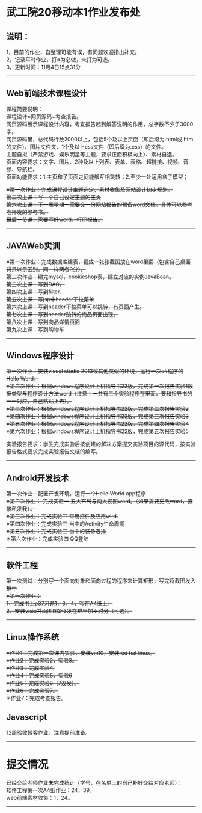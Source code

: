 # 武工院20移动本1作业发布处
## 说明：
1，目前的作业，自整理可能有误，有问题欢迎指出补充。   
2，记录平时作业，打※为必做，未打为可选。        
3，更新时间：11月4日15点31分         
        
***
## Web前端技术课程设计   
课程简要说明：    
课程设计=网页源码+考查报告。    
网页源码展示课程设计内容，考查报告起到解答说明的作用，总字数不少于3000字。    
网页源码里，总代码行数2000以上，包括5个及以上页面（即后缀为.html或.htm的文件）、图片文件夹、1个及以上css文件（即后缀为.css）的文件。    
主题自拟（严禁游戏、娱乐明星等主题，要求正面积极向上）、素材自选。    
页面内容要求：文字、图片、2种及以上列表、表单、表格、超链接、视频、音频、导航栏。    
页面功能要求：1.主页和子页面之间能够互相跳转；2.至少一处运用盒子模型；    

~~※第一次作业：完成课程设计主题选定、素材收集及网站设计初步规划。~~    
~~第二次上课：写一个自己设定主题的主页~~                  
~~第六次上课：下一周星期一需要交一份网站报告的预备word文档。具体可以参考老师发的参考书。~~         
~~最后一节课，需要写好word，打印报告。~~                      

***
## JAVAWeb实训   
~~※第一次作业：完成数据库建表，截成一张张截图放在word里面（包含自己桌面背景以示区别，同一样两者0分）。~~     
~~第二次作业：建完mysql，cookieshop表，建立对应的实例JavaBean。~~       
~~第三次上课：写到DAO。~~     
~~第四次上课：写到filter.~~    
~~第五次上课：写jsp中header下拉菜单~~                          
~~第六次上课：写到header下拉菜单可以跳转，有页面产生。~~           
~~第七次上课：写到header跳转的商品页面出现。~~        
~~第八次上课：写到商品详情页面~~                    
第九次上课：写到购物车             

***
## Windows程序设计
~~第一次作业：安装visual studio 2013或其他类似的环境，运行一次c#程序的Hello Word。~~         
~~※第二次作业：根据windows程序设计上机指导书22版，完成第一次报告实验1数据类型与程序设计方法word（注意：一共有三个实验程序在里面，要和指导书的一一对应，自己粘贴上去）。~~     
~~※第三次作业：根据windows程序设计上机指导书22版，完成第二次报告实验2~~            
~~※第四次作业：根据windows程序设计上机指导书22版，完成第三次报告实验3~~       
~~※第五次作业：根据windows程序设计上机指导书22版，完成第四次报告实验4~~               
※第六次作业：根据windows程序设计上机指导书22版，完成第五次报告实验5         

实验报告要求：学生完成实验后按创建的解决方案提交实验项目的源代码，按实验报告格式要求完成实验报告文档的编写。         

***         
## Android开发技术      
~~第一次作业：配置开发环境，运行一个Hello World app程序.~~      
~~※第二次作业： 完成实验一 五大布局与两大视图word。（如果需要更改word，直接私发我）。~~         
~~※第三次作业：完成实验二 常用控件及应用wird.~~            
~~※第四次作业：完成实验三 当中的Activity生命周期~~         
~~※第五次作业：完成实验三 当中的装备选择~~                
✳第六次作业：完成实验四 QQ登陆          

***
## 软件工程
~~第一次测试：分别写一个面向对象和面向过程的程序来计算矩形，写完将截图发入群中~~       
~~※第一次作业：~~     
~~1，完成书上p37习题1，3，4，写在A4纸上。~~       
~~2，安装visio并画图图3-3发在群里加平时分（可选）。~~         

***
## Linux操作系统
~~※作业1：完成第一次课内实验，安装vm10，安装red hat linux。~~     
~~※作业2：完成实验2，实验3。~~    
~~※作业3：完成实验4.~~       
~~※作业4：完成实验5，实验6~~         
~~※作业5：完成实验8（7没发）。~~         
~~※作业6：完成实验7。~~      
✳作业7：完成考查报告。            
                            
## Javascript
12周验收博客作业，注意提前准备。

***
# 提交情况        
已经交给老师作业未完成统计（学号，在名单上的自己补好交给对应老师）：          
软件工程第一次A4纸作业：24，39。            
web前端素材收集：1，24。          

***
